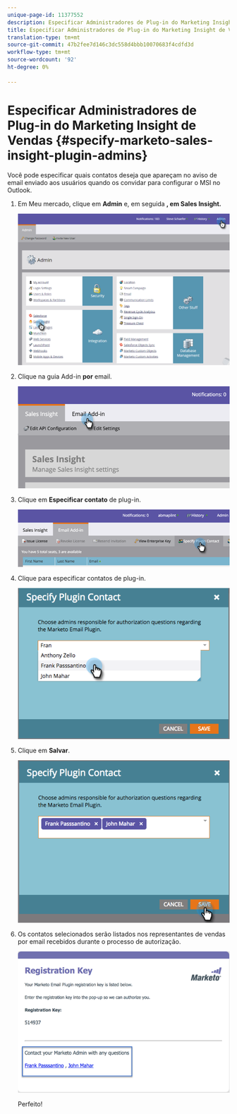 ```yaml
---
unique-page-id: 11377552
description: Especificar Administradores de Plug-in do Marketing Insight de Vendas - Documentos do Marketing - Documentação do produto
title: Especificar Administradores de Plug-in do Marketing Insight de Vendas
translation-type: tm+mt
source-git-commit: 47b2fee7d146c3dc558d4bbb10070683f4cdfd3d
workflow-type: tm+mt
source-wordcount: '92'
ht-degree: 0%

---
```



# Especificar Administradores de Plug-in do Marketing Insight de Vendas {#specify-marketo-sales-insight-plugin-admins}

Você pode especificar quais contatos deseja que apareçam no aviso de email enviado aos usuários quando os convidar para configurar o MSI no Outlook.

1. Em Meu mercado, clique em **Admin** e, em seguida **, em Sales Insight.**

   ![](assets/image2016-7-25-14-3a12-3a59.png)

1. Clique na guia Add-in **por** email.

   ![](assets/image2016-7-25-14-3a2-3a53.png)

1. Clique em **Especificar contato** de plug-in.

   ![](assets/image2016-7-25-14-3a7-3a27.png)

1. Clique para especificar contatos de plug-in.

   ![](assets/image2016-8-25-11-3a21-3a38.png)

1. Clique em **Salvar**.

   ![](assets/image2016-8-25-11-3a17-3a7.png)

1. Os contatos selecionados serão listados nos representantes de vendas por email recebidos durante o processo de autorização.

   ![](assets/image2016-8-25-11-3a33-3a33.png)

   Perfeito!

